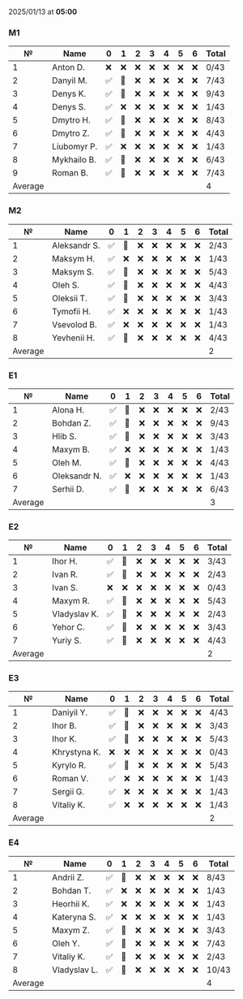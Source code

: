 2025/01/13 at **05:00**
### M1
|№|Name|0|1|2|3|4|5|6|Total|
|-----|-----|-----|-----|-----|-----|-----|-----|-----|-----|
|1|Anton D.|❌|❌|❌|❌|❌|❌|❌|0/43|
|2|Danyil M.|✅|🔄|❌|❌|❌|❌|❌|7/43|
|3|Denys K.|✅|🔄|❌|❌|❌|❌|❌|9/43|
|4|Denys S.|✅|❌|❌|❌|❌|❌|❌|1/43|
|5|Dmytro H.|✅|🔄|❌|❌|❌|❌|❌|8/43|
|6|Dmytro Z.|✅|🔄|❌|❌|❌|❌|❌|4/43|
|7|Liubomyr P.|✅|❌|❌|❌|❌|❌|❌|1/43|
|8|Mykhailo B.|✅|🔄|❌|❌|❌|❌|❌|6/43|
|9|Roman B.|✅|🔄|❌|❌|❌|❌|❌|7/43|
|Average|||||||||4|
### M2
|№|Name|0|1|2|3|4|5|6|Total|
|-----|-----|-----|-----|-----|-----|-----|-----|-----|-----|
|1|Aleksandr S.|✅|🔄|❌|❌|❌|❌|❌|2/43|
|2|Maksym H.|✅|❌|❌|❌|❌|❌|❌|1/43|
|3|Maksym S.|✅|🔄|❌|❌|❌|❌|❌|5/43|
|4|Oleh S.|✅|🔄|❌|❌|❌|❌|❌|4/43|
|5|Oleksii T.|✅|🔄|❌|❌|❌|❌|❌|3/43|
|6|Tymofii H.|✅|❌|❌|❌|❌|❌|❌|1/43|
|7|Vsevolod B.|✅|❌|❌|❌|❌|❌|❌|1/43|
|8|Yevhenii H.|✅|🔄|❌|❌|❌|❌|❌|4/43|
|Average|||||||||2|
### E1
|№|Name|0|1|2|3|4|5|6|Total|
|-----|-----|-----|-----|-----|-----|-----|-----|-----|-----|
|1|Alona H.|✅|🔄|❌|❌|❌|❌|❌|2/43|
|2|Bohdan Z.|✅|🔄|❌|❌|❌|❌|❌|9/43|
|3|Hlib S.|✅|🔄|❌|❌|❌|❌|❌|3/43|
|4|Maxym B.|✅|❌|❌|❌|❌|❌|❌|1/43|
|5|Oleh M.|✅|🔄|❌|❌|❌|❌|❌|4/43|
|6|Oleksandr N.|✅|❌|❌|❌|❌|❌|❌|1/43|
|7|Serhii D.|✅|🔄|❌|❌|❌|❌|❌|6/43|
|Average|||||||||3|
### E2
|№|Name|0|1|2|3|4|5|6|Total|
|-----|-----|-----|-----|-----|-----|-----|-----|-----|-----|
|1|Ihor H.|✅|🔄|❌|❌|❌|❌|❌|3/43|
|2|Ivan R.|✅|🔄|❌|❌|❌|❌|❌|2/43|
|3|Ivan S.|❌|❌|❌|❌|❌|❌|❌|0/43|
|4|Maxym R.|✅|🔄|❌|❌|❌|❌|❌|5/43|
|5|Vladyslav K.|✅|🔄|❌|❌|❌|❌|❌|2/43|
|6|Yehor C.|✅|🔄|❌|❌|❌|❌|❌|3/43|
|7|Yuriy S.|✅|🔄|❌|❌|❌|❌|❌|4/43|
|Average|||||||||2|
### E3
|№|Name|0|1|2|3|4|5|6|Total|
|-----|-----|-----|-----|-----|-----|-----|-----|-----|-----|
|1|Daniyil Y.|✅|🔄|❌|❌|❌|❌|❌|4/43|
|2|Ihor B.|✅|🔄|❌|❌|❌|❌|❌|3/43|
|3|Ihor K.|✅|🔄|❌|❌|❌|❌|❌|5/43|
|4|Khrystyna K.|❌|❌|❌|❌|❌|❌|❌|0/43|
|5|Kyrylo R.|✅|🔄|❌|❌|❌|❌|❌|5/43|
|6|Roman V.|✅|❌|❌|❌|❌|❌|❌|1/43|
|7|Sergii G.|✅|❌|❌|❌|❌|❌|❌|1/43|
|8|Vitaliy K.|✅|❌|❌|❌|❌|❌|❌|1/43|
|Average|||||||||2|
### E4
|№|Name|0|1|2|3|4|5|6|Total|
|-----|-----|-----|-----|-----|-----|-----|-----|-----|-----|
|1|Andrii Z.|✅|🔄|❌|❌|❌|❌|❌|8/43|
|2|Bohdan T.|✅|❌|❌|❌|❌|❌|❌|1/43|
|3|Heorhii K.|✅|❌|❌|❌|❌|❌|❌|1/43|
|4|Kateryna S.|✅|❌|❌|❌|❌|❌|❌|1/43|
|5|Maxym Z.|✅|🔄|❌|❌|❌|❌|❌|3/43|
|6|Oleh Y.|✅|🔄|❌|❌|❌|❌|❌|7/43|
|7|Vitaliy K.|✅|🔄|❌|❌|❌|❌|❌|2/43|
|8|Vladyslav L.|✅|🔄|❌|❌|❌|❌|❌|10/43|
|Average|||||||||4|
